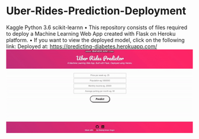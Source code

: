 # Uber-Rides-Prediction-Deployment
Kaggle Python 3.6 scikit-learnn  • This repository consists of files required to deploy a Machine Learning Web App created with Flask on Heroku platform.  • If you want to view the deployed model, click on the following link: Deployed at: https://predicting-diabetes.herokuapp.com/
![](demo.gif)

